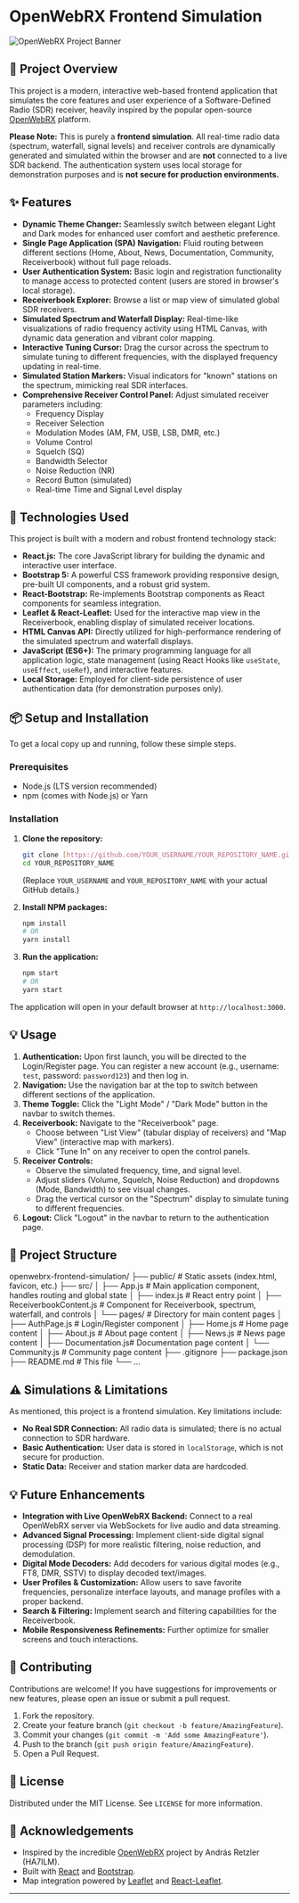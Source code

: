 # OpenWebRX Frontend Simulation

![OpenWebRX Project Banner](https://placehold.co/1200x400/333333/00ff00?text=OpenWebRX+Frontend+Simulation)

## 🌟 Project Overview

This project is a modern, interactive web-based frontend application that simulates the core features and user experience of a Software-Defined Radio (SDR) receiver, heavily inspired by the popular open-source [OpenWebRX](https://www.openwebrx.de/) platform.

**Please Note:** This is purely a **frontend simulation**. All real-time radio data (spectrum, waterfall, signal levels) and receiver controls are dynamically generated and simulated within the browser and are **not** connected to a live SDR backend. The authentication system uses local storage for demonstration purposes and is **not secure for production environments.**

## ✨ Features

* **Dynamic Theme Changer:** Seamlessly switch between elegant Light and Dark modes for enhanced user comfort and aesthetic preference.
* **Single Page Application (SPA) Navigation:** Fluid routing between different sections (Home, About, News, Documentation, Community, Receiverbook) without full page reloads.
* **User Authentication System:** Basic login and registration functionality to manage access to protected content (users are stored in browser's local storage).
* **Receiverbook Explorer:** Browse a list or map view of simulated global SDR receivers.
* **Simulated Spectrum and Waterfall Display:** Real-time-like visualizations of radio frequency activity using HTML Canvas, with dynamic data generation and vibrant color mapping.
* **Interactive Tuning Cursor:** Drag the cursor across the spectrum to simulate tuning to different frequencies, with the displayed frequency updating in real-time.
* **Simulated Station Markers:** Visual indicators for "known" stations on the spectrum, mimicking real SDR interfaces.
* **Comprehensive Receiver Control Panel:** Adjust simulated receiver parameters including:
    * Frequency Display
    * Receiver Selection
    * Modulation Modes (AM, FM, USB, LSB, DMR, etc.)
    * Volume Control
    * Squelch (SQ)
    * Bandwidth Selector
    * Noise Reduction (NR)
    * Record Button (simulated)
    * Real-time Time and Signal Level display

## 🚀 Technologies Used

This project is built with a modern and robust frontend technology stack:

* **React.js:** The core JavaScript library for building the dynamic and interactive user interface.
* **Bootstrap 5:** A powerful CSS framework providing responsive design, pre-built UI components, and a robust grid system.
* **React-Bootstrap:** Re-implements Bootstrap components as React components for seamless integration.
* **Leaflet & React-Leaflet:** Used for the interactive map view in the Receiverbook, enabling display of simulated receiver locations.
* **HTML Canvas API:** Directly utilized for high-performance rendering of the simulated spectrum and waterfall displays.
* **JavaScript (ES6+):** The primary programming language for all application logic, state management (using React Hooks like `useState`, `useEffect`, `useRef`), and interactive features.
* **Local Storage:** Employed for client-side persistence of user authentication data (for demonstration purposes only).

## 📦 Setup and Installation

To get a local copy up and running, follow these simple steps.

### Prerequisites

* Node.js (LTS version recommended)
* npm (comes with Node.js) or Yarn

### Installation

1.  **Clone the repository:**
    ```bash
    git clone [https://github.com/YOUR_USERNAME/YOUR_REPOSITORY_NAME.git](https://github.com/YOUR_USERNAME/YOUR_REPOSITORY_NAME.git)
    cd YOUR_REPOSITORY_NAME
    ```
    (Replace `YOUR_USERNAME` and `YOUR_REPOSITORY_NAME` with your actual GitHub details.)

2.  **Install NPM packages:**
    ```bash
    npm install
    # OR
    yarn install
    ```

3.  **Run the application:**
    ```bash
    npm start
    # OR
    yarn start
    ```

The application will open in your default browser at `http://localhost:3000`.

## 💡 Usage

1.  **Authentication:** Upon first launch, you will be directed to the Login/Register page. You can register a new account (e.g., username: `test`, password: `password123`) and then log in.
2.  **Navigation:** Use the navigation bar at the top to switch between different sections of the application.
3.  **Theme Toggle:** Click the "Light Mode" / "Dark Mode" button in the navbar to switch themes.
4.  **Receiverbook:** Navigate to the "Receiverbook" page.
    * Choose between "List View" (tabular display of receivers) and "Map View" (interactive map with markers).
    * Click "Tune In" on any receiver to open the control panels.
5.  **Receiver Controls:**
    * Observe the simulated frequency, time, and signal level.
    * Adjust sliders (Volume, Squelch, Noise Reduction) and dropdowns (Mode, Bandwidth) to see visual changes.
    * Drag the vertical cursor on the "Spectrum" display to simulate tuning to different frequencies.
6.  **Logout:** Click "Logout" in the navbar to return to the authentication page.

## 📂 Project Structure


openwebrx-frontend-simulation/
├── public/                 # Static assets (index.html, favicon, etc.)
├── src/
│   ├── App.js              # Main application component, handles routing and global state
│   ├── index.js            # React entry point
│   ├── ReceiverbookContent.js # Component for Receiverbook, spectrum, waterfall, and controls
│   └── pages/              # Directory for main content pages
│       ├── AuthPage.js     # Login/Register component
│       ├── Home.js         # Home page content
│       ├── About.js        # About page content
│       ├── News.js         # News page content
│       ├── Documentation.js# Documentation page content
│       └── Community.js    # Community page content
├── .gitignore
├── package.json
├── README.md               # This file
└── ...


## ⚠️ Simulations & Limitations

As mentioned, this project is a frontend simulation. Key limitations include:
* **No Real SDR Connection:** All radio data is simulated; there is no actual connection to SDR hardware.
* **Basic Authentication:** User data is stored in `localStorage`, which is not secure for production.
* **Static Data:** Receiver and station marker data are hardcoded.

## 💡 Future Enhancements

* **Integration with Live OpenWebRX Backend:** Connect to a real OpenWebRX server via WebSockets for live audio and data streaming.
* **Advanced Signal Processing:** Implement client-side digital signal processing (DSP) for more realistic filtering, noise reduction, and demodulation.
* **Digital Mode Decoders:** Add decoders for various digital modes (e.g., FT8, DMR, SSTV) to display decoded text/images.
* **User Profiles & Customization:** Allow users to save favorite frequencies, personalize interface layouts, and manage profiles with a proper backend.
* **Search & Filtering:** Implement search and filtering capabilities for the Receiverbook.
* **Mobile Responsiveness Refinements:** Further optimize for smaller screens and touch interactions.

## 🤝 Contributing

Contributions are welcome! If you have suggestions for improvements or new features, please open an issue or submit a pull request.

1.  Fork the repository.
2.  Create your feature branch (`git checkout -b feature/AmazingFeature`).
3.  Commit your changes (`git commit -m 'Add some AmazingFeature'`).
4.  Push to the branch (`git push origin feature/AmazingFeature`).
5.  Open a Pull Request.

## 📄 License

Distributed under the MIT License. See `LICENSE` for more information.

## 🙏 Acknowledgements

* Inspired by the incredible [OpenWebRX](https://www.openwebrx.de/) project by András Retzler (HA7ILM).
* Built with [React](https://react.dev/) and [Bootstrap](https://getbootstrap.com/).
* Map integration powered by [Leaflet](https://leafletjs.com/) and [React-Leaflet](https://react-leaflet.js.org/).

---
